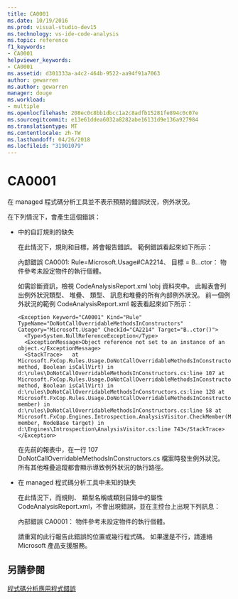 ```yaml
---
title: CA0001
ms.date: 10/19/2016
ms.prod: visual-studio-dev15
ms.technology: vs-ide-code-analysis
ms.topic: reference
f1_keywords:
- CA0001
helpviewer_keywords:
- CA0001
ms.assetid: d301333a-a4c2-464b-9522-aa94f91a7063
author: gewarren
ms.author: gewarren
manager: douge
ms.workload:
- multiple
ms.openlocfilehash: 208ec0c8bb1dbcc1a2c8adfb15281fe894c0c07e
ms.sourcegitcommit: e13e61ddea6032a8282abe16131d9e136a927984
ms.translationtype: MT
ms.contentlocale: zh-TW
ms.lasthandoff: 04/26/2018
ms.locfileid: "31901079"
---
```

# <a name="ca0001"></a>CA0001
在 managed 程式碼分析工具並不表示預期的錯誤狀況，例外狀況。

 在下列情況下，會產生這個錯誤：

-   中的自訂規則的缺失

     在此情況下，規則和目標，將會報告錯誤。 範例錯誤看起來如下所示：

     內部錯誤 CA0001: Rule=Microsoft.Usage#CA2214、 目標 = B...ctor： 物件參考未設定物件的執行個體。

     如需診斷資訊，檢視 CodeAnalysisReport.xml \obj 資料夾中。 此報表會列出例外狀況類型、 堆疊、 類型、 訊息和堆疊的所有內部例外狀況。 前一個例外狀況的範例 CodeAnalysisReport.xml 報表看起來如下所示：

     ```
     <Exception Keyword="CA0001" Kind="Rule" TypeName="DoNotCallOverridableMethodsInConstructors" Category="Microsoft.Usage" CheckId="CA2214" Target="B..ctor()">
       <Type>System.NullReferenceException</Type>
       <ExceptionMessage>Object reference not set to an instance of an object.</ExceptionMessage>
       <StackTrace>   at Microsoft.FxCop.Rules.Usage.DoNotCallOverridableMethodsInConstructors.CheckCallees(Method method, Boolean isCallVirt) in d:\rules\DoNotCallOverridableMethodsInConstructors.cs:line 107 at Microsoft.FxCop.Rules.Usage.DoNotCallOverridableMethodsInConstructors.CheckCallees(Method method, Boolean isCallVirt) in d:\rules\DoNotCallOverridableMethodsInConstructors.cs:line 128 at Microsoft.FxCop.Rules.Usage.DoNotCallOverridableMethodsInConstructors.Check(Member member) in d:\rules\DoNotCallOverridableMethodsInConstructors.cs:line 58 at Microsoft.FxCop.Engines.Introspection.AnalysisVisitor.CheckMember(Member member, NodeBase target) in d:\Engines\Introspection\AnalysisVisitor.cs:line 743</StackTrace>
     </Exception>
     ```

     在先前的報表中，在一行 107 DoNotCallOverridableMethodsInConstructors.cs 檔案時發生例外狀況。 所有其他堆疊追蹤都會顯示導致例外狀況的執行路徑。

-   在 managed 程式碼分析工具中未知的缺失

     在此情況下，而規則、 類型名稱或類別目錄中的屬性 CodeAnalysisReport.xml，不會出現錯誤，並在主控台上出現下列訊息：

     內部錯誤 CA0001： 物件參考未設定物件的執行個體。

     請重寫的此行報告此錯誤的位置或幾行程式碼。 如果還是不行，請連絡 Microsoft 產品支援服務。

## <a name="see-also"></a>另請參閱
 [程式碼分析應用程式錯誤](../code-quality/code-analysis-application-errors.md)
